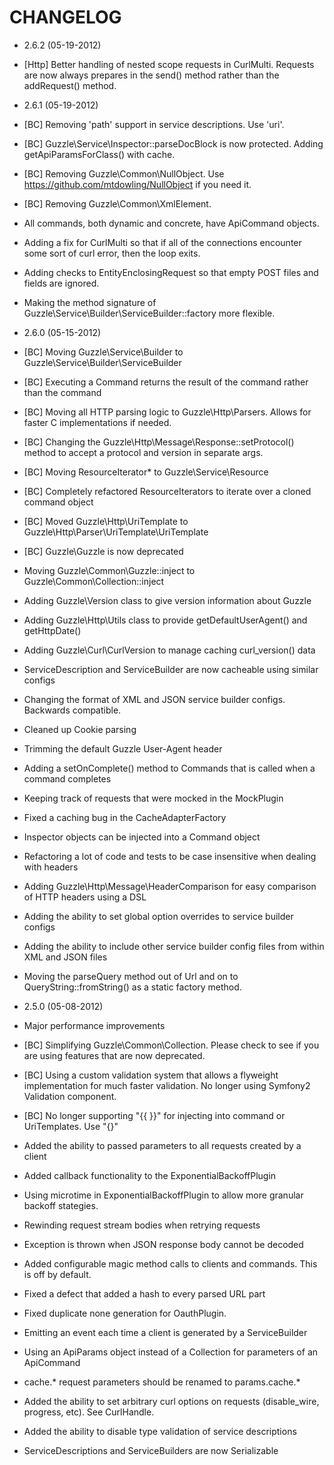 CHANGELOG
=========

* 2.6.2 (05-19-2012)

 * [Http] Better handling of nested scope requests in CurlMulti.  Requests are now always prepares in the send() method rather than the addRequest() method.

* 2.6.1 (05-19-2012)

 * [BC] Removing 'path' support in service descriptions.  Use 'uri'.
 * [BC] Guzzle\Service\Inspector::parseDocBlock is now protected. Adding getApiParamsForClass() with cache.
 * [BC] Removing Guzzle\Common\NullObject.  Use https://github.com/mtdowling/NullObject if you need it.
 * [BC] Removing Guzzle\Common\XmlElement.
 * All commands, both dynamic and concrete, have ApiCommand objects.
 * Adding a fix for CurlMulti so that if all of the connections encounter some sort of curl error, then the loop exits.
 * Adding checks to EntityEnclosingRequest so that empty POST files and fields are ignored.
 * Making the method signature of Guzzle\Service\Builder\ServiceBuilder::factory more flexible.

* 2.6.0 (05-15-2012)

 * [BC] Moving Guzzle\Service\Builder to Guzzle\Service\Builder\ServiceBuilder
 * [BC] Executing a Command returns the result of the command rather than the command
 * [BC] Moving all HTTP parsing logic to Guzzle\Http\Parsers. Allows for faster C implementations if needed.
 * [BC] Changing the Guzzle\Http\Message\Response::setProtocol() method to accept a protocol and version in separate args.
 * [BC] Moving ResourceIterator* to Guzzle\Service\Resource
 * [BC] Completely refactored ResourceIterators to iterate over a cloned command object
 * [BC] Moved Guzzle\Http\UriTemplate to Guzzle\Http\Parser\UriTemplate\UriTemplate
 * [BC] Guzzle\Guzzle is now deprecated
 * Moving Guzzle\Common\Guzzle::inject to Guzzle\Common\Collection::inject
 * Adding Guzzle\Version class to give version information about Guzzle
 * Adding Guzzle\Http\Utils class to provide getDefaultUserAgent() and getHttpDate()
 * Adding Guzzle\Curl\CurlVersion to manage caching curl_version() data
 * ServiceDescription and ServiceBuilder are now cacheable using similar configs
 * Changing the format of XML and JSON service builder configs.  Backwards compatible.
 * Cleaned up Cookie parsing
 * Trimming the default Guzzle User-Agent header
 * Adding a setOnComplete() method to Commands that is called when a command completes
 * Keeping track of requests that were mocked in the MockPlugin
 * Fixed a caching bug in the CacheAdapterFactory
 * Inspector objects can be injected into a Command object
 * Refactoring a lot of code and tests to be case insensitive when dealing with headers
 * Adding Guzzle\Http\Message\HeaderComparison for easy comparison of HTTP headers using a DSL
 * Adding the ability to set global option overrides to service builder configs
 * Adding the ability to include other service builder config files from within XML and JSON files
 * Moving the parseQuery method out of Url and on to QueryString::fromString() as a static factory method.

* 2.5.0 (05-08-2012)

 * Major performance improvements
 * [BC] Simplifying Guzzle\Common\Collection.  Please check to see if you are using features that are now deprecated.
 * [BC] Using a custom validation system that allows a flyweight implementation for much faster validation. No longer using Symfony2 Validation component.
 * [BC] No longer supporting "{{ }}" for injecting into command or UriTemplates.  Use "{}"
 * Added the ability to passed parameters to all requests created by a client
 * Added callback functionality to the ExponentialBackoffPlugin
 * Using microtime in ExponentialBackoffPlugin to allow more granular backoff stategies.
 * Rewinding request stream bodies when retrying requests
 * Exception is thrown when JSON response body cannot be decoded
 * Added configurable magic method calls to clients and commands.  This is off by default.
 * Fixed a defect that added a hash to every parsed URL part
 * Fixed duplicate none generation for OauthPlugin.
 * Emitting an event each time a client is generated by a ServiceBuilder
 * Using an ApiParams object instead of a Collection for parameters of an ApiCommand
 * cache.* request parameters should be renamed to params.cache.*
 * Added the ability to set arbitrary curl options on requests (disable_wire, progress, etc). See CurlHandle.
 * Added the ability to disable type validation of service descriptions
 * ServiceDescriptions and ServiceBuilders are now Serializable
